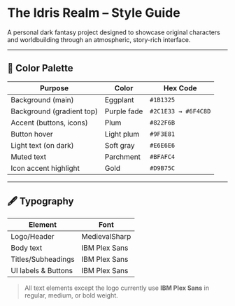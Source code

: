 # The Idris Realm – Style Guide

A personal dark fantasy project designed to showcase original characters and worldbuilding through an atmospheric, story-rich interface.

---

## 🎨 Color Palette

| Purpose                  | Color       | Hex Code     |
|--------------------------|-------------|--------------|
| Background (main)        | Eggplant    | `#1B1325`     |
| Background (gradient top)| Purple fade | `#2C1E33 → #6F4C8D` |
| Accent (buttons, icons)  | Plum        | `#822F6B`     |
| Button hover             | Light plum  | `#9F3E81`     |
| Light text (on dark)     | Soft gray   | `#E6E6E6`     |
| Muted text               | Parchment   | `#BFAFC4`     |
| Icon accent highlight    | Gold        | `#D9B75C`     |

---

## 🖋 Typography

| Element             | Font              |
|---------------------|-------------------|
| Logo/Header         | MedievalSharp     |
| Body text           | IBM Plex Sans     |
| Titles/Subheadings  | IBM Plex Sans     |
| UI labels & Buttons | IBM Plex Sans     |

> All text elements except the logo currently use **IBM Plex Sans** in regular, medium, or bold weight.
